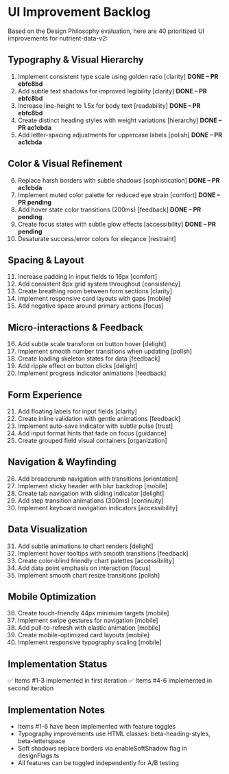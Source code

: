# UI Improvement Backlog

Based on the Design Philosophy evaluation, here are 40 prioritized UI improvements for nutrient-data-v2:

## Typography & Visual Hierarchy
1. Implement consistent type scale using golden ratio [clarity] **DONE – PR ebfc8bd**
2. Add subtle text shadows for improved legibility [clarity] **DONE – PR ebfc8bd**
3. Increase line-height to 1.5x for body text [readability] **DONE – PR ebfc8bd**
4. Create distinct heading styles with weight variations [hierarchy] **DONE – PR ac1cbda**
5. Add letter-spacing adjustments for uppercase labels [polish] **DONE – PR ac1cbda**

## Color & Visual Refinement
6. Replace harsh borders with subtle shadows [sophistication] **DONE – PR ac1cbda**
7. Implement muted color palette for reduced eye strain [comfort] **DONE – PR pending**
8. Add hover state color transitions (200ms) [feedback] **DONE – PR pending**
9. Create focus states with subtle glow effects [accessibility] **DONE – PR pending**
10. Desaturate success/error colors for elegance [restraint]

## Spacing & Layout
11. Increase padding in input fields to 16px [comfort]
12. Add consistent 8px grid system throughout [consistency]
13. Create breathing room between form sections [clarity]
14. Implement responsive card layouts with gaps [mobile]
15. Add negative space around primary actions [focus]

## Micro-interactions & Feedback
16. Add subtle scale transform on button hover [delight]
17. Implement smooth number transitions when updating [polish]
18. Create loading skeleton states for data [feedback]
19. Add ripple effect on button clicks [delight]
20. Implement progress indicator animations [feedback]

## Form Experience
21. Add floating labels for input fields [clarity]
22. Create inline validation with gentle animations [feedback]
23. Implement auto-save indicator with subtle pulse [trust]
24. Add input format hints that fade on focus [guidance]
25. Create grouped field visual containers [organization]

## Navigation & Wayfinding
26. Add breadcrumb navigation with transitions [orientation]
27. Implement sticky header with blur backdrop [mobile]
28. Create tab navigation with sliding indicator [delight]
29. Add step transition animations (300ms) [continuity]
30. Implement keyboard navigation indicators [accessibility]

## Data Visualization
31. Add subtle animations to chart renders [delight]
32. Implement hover tooltips with smooth transitions [feedback]
33. Create color-blind friendly chart palettes [accessibility]
34. Add data point emphasis on interaction [focus]
35. Implement smooth chart resize transitions [polish]

## Mobile Optimization
36. Create touch-friendly 44px minimum targets [mobile]
37. Implement swipe gestures for navigation [mobile]
38. Add pull-to-refresh with elastic animation [mobile]
39. Create mobile-optimized card layouts [mobile]
40. Implement responsive typography scaling [mobile]

## Implementation Status
✅ Items #1-3 implemented in first iteration
✅ Items #4-6 implemented in second iteration

## Implementation Notes
- Items #1-6 have been implemented with feature toggles
- Typography improvements use HTML classes: beta-heading-styles, beta-letterspace
- Soft shadows replace borders via enableSoftShadow flag in designFlags.ts
- All features can be toggled independently for A/B testing